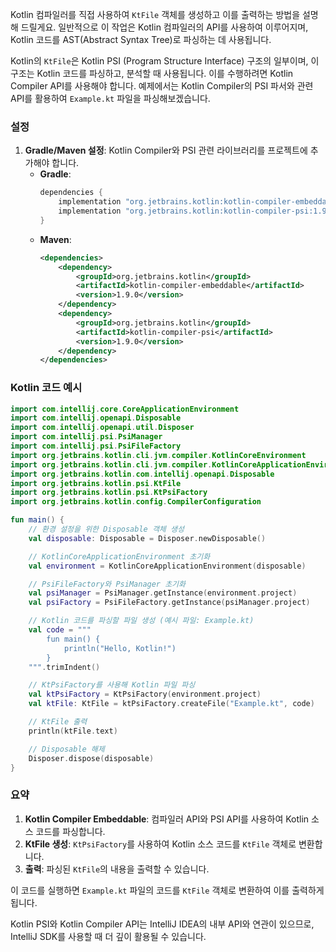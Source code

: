 Kotlin 컴파일러를 직접 사용하여 `KtFile` 객체를 생성하고 이를 출력하는 방법을 설명해 드릴게요. 일반적으로 이 작업은 Kotlin 컴파일러의 API를 사용하여 이루어지며, Kotlin 코드를 AST(Abstract Syntax Tree)로 파싱하는 데 사용됩니다.

Kotlin의 `KtFile`은 Kotlin PSI (Program Structure Interface) 구조의 일부이며, 이 구조는 Kotlin 코드를 파싱하고, 분석할 때 사용됩니다. 이를 수행하려면 Kotlin Compiler API를 사용해야 합니다. 예제에서는 Kotlin Compiler의 PSI 파서와 관련 API를 활용하여 `Example.kt` 파일을 파싱해보겠습니다.

### 설정
1. **Gradle/Maven 설정**: Kotlin Compiler와 PSI 관련 라이브러리를 프로젝트에 추가해야 합니다.
   - **Gradle**:
     ```groovy
     dependencies {
         implementation "org.jetbrains.kotlin:kotlin-compiler-embeddable:1.9.0"
         implementation "org.jetbrains.kotlin:kotlin-compiler-psi:1.9.0"
     }
     ```
   - **Maven**:
     ```xml
     <dependencies>
         <dependency>
             <groupId>org.jetbrains.kotlin</groupId>
             <artifactId>kotlin-compiler-embeddable</artifactId>
             <version>1.9.0</version>
         </dependency>
         <dependency>
             <groupId>org.jetbrains.kotlin</groupId>
             <artifactId>kotlin-compiler-psi</artifactId>
             <version>1.9.0</version>
         </dependency>
     </dependencies>
     ```

### Kotlin 코드 예시

```kotlin
import com.intellij.core.CoreApplicationEnvironment
import com.intellij.openapi.Disposable
import com.intellij.openapi.util.Disposer
import com.intellij.psi.PsiManager
import com.intellij.psi.PsiFileFactory
import org.jetbrains.kotlin.cli.jvm.compiler.KotlinCoreEnvironment
import org.jetbrains.kotlin.cli.jvm.compiler.KotlinCoreApplicationEnvironment
import org.jetbrains.kotlin.com.intellij.openapi.Disposable
import org.jetbrains.kotlin.psi.KtFile
import org.jetbrains.kotlin.psi.KtPsiFactory
import org.jetbrains.kotlin.config.CompilerConfiguration

fun main() {
    // 환경 설정을 위한 Disposable 객체 생성
    val disposable: Disposable = Disposer.newDisposable()

    // KotlinCoreApplicationEnvironment 초기화
    val environment = KotlinCoreApplicationEnvironment(disposable)

    // PsiFileFactory와 PsiManager 초기화
    val psiManager = PsiManager.getInstance(environment.project)
    val psiFactory = PsiFileFactory.getInstance(psiManager.project)

    // Kotlin 코드를 파싱할 파일 생성 (예시 파일: Example.kt)
    val code = """
        fun main() {
            println("Hello, Kotlin!")
        }
    """.trimIndent()

    // KtPsiFactory를 사용해 Kotlin 파일 파싱
    val ktPsiFactory = KtPsiFactory(environment.project)
    val ktFile: KtFile = ktPsiFactory.createFile("Example.kt", code)

    // KtFile 출력
    println(ktFile.text)

    // Disposable 해제
    Disposer.dispose(disposable)
}
```

### 요약
1. **Kotlin Compiler Embeddable**: 컴파일러 API와 PSI API를 사용하여 Kotlin 소스 코드를 파싱합니다.
2. **KtFile 생성**: `KtPsiFactory`를 사용하여 Kotlin 소스 코드를 `KtFile` 객체로 변환합니다.
3. **출력**: 파싱된 `KtFile`의 내용을 출력할 수 있습니다.

이 코드를 실행하면 `Example.kt` 파일의 코드를 `KtFile` 객체로 변환하여 이를 출력하게 됩니다.

Kotlin PSI와 Kotlin Compiler API는 IntelliJ IDEA의 내부 API와 연관이 있으므로, IntelliJ SDK를 사용할 때 더 깊이 활용될 수 있습니다.